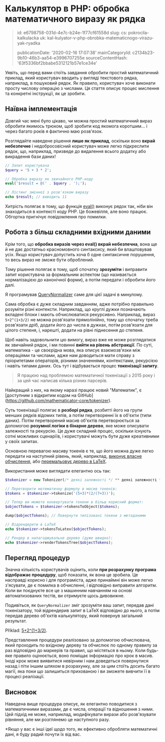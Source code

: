 Калькулятор в PHP: обробка математичного виразу як рядка
========================================================

> id: e6798758-031d-4e7c-b24e-1f77cf61558d
> slug:
> 	cs: pokrocila-kalkulacka
> 	uk: kal-kulyator-v-php-obrobka-matematicnogo-virazu-yak-ryadka
> 
> publicationDate: '2020-02-16 17:07:38'
> mainCategoryId: c2134b23-9b10-46b3-aa54-e3996707255e
> sourceContentHash: '63f5336bf2bbabe5312121b57e1ce34e'

Уявіть, що перед вами стоїть завдання обробити простий математичний приклад, який користувач вводить у вигляді текстового рядка, наприклад, в пошуковий рядок. Як правило, користувач хоче виконати просту числову операцію з числами. Ця стаття описує процес мислення та конкретні інструкції, як це зробити.

Наївна імплементація
-------------------

Довгий час мені було цікаво, чи можна простий математичний вираз обробити якимось трюком, щоб зробити код якомога коротшим... і через багато років я фактично маю розв'язок.

Розглядайте наведене рішення **лише як приклад**, оскільки воно **вкрай небезпечне** і недобросовісний користувач може легко підкреслити рядок, що, наприклад, призведе до видалення всього додатку або викрадення бази даних!

```php
// Запит користувача
$query = '5 + 3 * 2';

// Обробка виразу як звичайного PHP-коду
eval('$result = @(' . $query . ');');

// Лістинг змінної з розв'язком виразу
echo $result; // виводить 11
```

Хитрість полягає в тому, що функція <a href="/function-eval">eval()</a> виконує рядок так, ніби він знаходиться в контексті коду PHP. Це божевілля, але воно працює. Обгортка пригнічує повідомлення про помилки.

Робота з більш складними вхідними даними
--------------------------

Крім того, що **обробка виразів через eval() вкрай небезпечна**, вона ще й не дає достатньо красномовного синтаксису, який би влаштовував усіх. Якщо користувач допустить хоча б одне синтаксичне порушення, то весь вираз не зможе бути оброблений.

Тому рішення полягає в тому, щоб спочатку **зрозуміти** і виправити запит користувача за формальним аспектом (що називається нормалізацією до канонічної форми), а потім передати і обробити його далі.

Я програмував [QueryNormalizer](https://github.com/mathematicator-core/engine/blob/master/src/QueryNormalizer.php) саме для цієї задачі в минулому.

Сама обробка є дуже складним завданням, адже потрібно правильно розуміти різні контексти. Наприклад, що круглі дужки позначають вкладені блоки і мають обчислюватися рекурсивно. Наприклад, вираз `5+2^(1+3/2)` не можна розв'язати прямолінійно, тому що спочатку треба розв'язати дріб, додати його до числа в дужках, потім розв'язати для цілого степеня, і, нарешті, додати на рівні піднесення до степеня.

Щоб навіть задовольнити цю вимогу, вираз вже не може розглядатися як звичайний рядок, і ми повинні **вийти на рівень абстракції**. По суті, математика - це своєрідна мова, яка описує взаємозв'язки між операціями та числами, адже нам доводиться мати справу з пріоритетами операторів, різними значеннями, контекстами, рекурсією і навіть типами даних. Ось тут і відбувається процес **токенізації запиту**.

> Я працюю над проблемою математичної токенізації з 2015 року і за цей час написав кілька різних парсерів.

Найкращий з них, на якому наразі працює новий "Математик", є [доступним з відкритим кодом на GitHub] (https://github.com/mathematicator-core/tokenizer).

Суть токенізації полягає в **розборі рядка**, розбитті його на групи менших рядків відомих типів, а потім перетворенні їх в об'єкти (типи даних). Потім перетворений масив об'єктів перетворюється за допомогою **розумної логіки в бінарне дерево**, яке може описувати залежності та рекурсію. Це дуже складний процес, оскільки існують сотні можливих сценаріїв, і користувачі можуть бути дуже креативними у своїх запитах.

Основною перевагою масиву токенів є те, що його можна дуже легко передати на наступний рівень, який, наприклад, [виконує власне обчислення](https://github.com/mathematicator-core/calculator), або [перемальовує дерево в LaTeX](https://github.com/mathematicator-core/tokenizer/blob/master/src/TokensToLatex.php).

Використання може виглядати елегантно ось так:

```php
$tokenizer = new Tokenizer(/* деякі залежності */ ** деякі залежності */);

// Перетворити математичну формулу в масив токенів:
$tokens = $tokenizer->tokenize('(5+3)*(2/(7+3))');

// Тепер ви можете конвертувати токени в більш корисний формат:
$objectTokens = $tokenizer->tokensToObject($tokens);

dump($objectTokens); // Повернути типізовані токени з метаданими

// Відрендерити в LaTeX
echo $tokenizer->tokensToLatex($objectTokens);

// Рендер в налагоджувальне дерево (дуже швидко):
echo $tokenizer->renderTokensTree($objectTokens);
```

Перегляд процедур
-----------------

Значна кількість користувачів оцінить, коли **при розрахунку програма відображає процедуру**, щоб показати, як вона це зробила. Це насправді корисно і для програміста, адже принаймні він може легко з'ясувати, де є помилка в обчисленні, і відповідно виправити алгоритм. Коли ви поєднуєте все це з машинним навчанням на основі автоматизованих тестів, ви отримуєте щось дивовижне.

Подивіться, як `QueryNormalizer` зміг зрозуміти ваш запит, передав дані токенізатору, той відрендерив запит в LaTeX відповідно до нього, а потім передав дерево об'єктів калькулятору, який повернув загальний результат.

Příklad: [5+2^(1+3/2)](https://mathematicator.com/search/5%2B2%5E%281%2B3/2%29).

Представлення процедури реалізовано за допомогою обчислювача, який проходить по вхідному дереву та обчислює по одному правилу за раз відповідно до маркерів та правил, що містяться в ньому. Коли будь-яке правило оцінюється, воно поміщає інформацію про крок в масив. Іноді крок може виявитися невірним і нам доведеться повернутися назад і піти іншим шляхом в розрахунку, але за цим стоїть досить багато магії, яка поки що залишиться прихованою і ви зможете вивчити її в процесі реалізації.

Висновок
-----

Наведена вище процедура описує, як елегантно поводитися з математичними виразами, де є числа, операції та відношення з ними. Цей підхід не може, наприклад, модифікувати вирази або розв'язувати рівняння, але ми розглянемо це наступного разу.

*Якщо у вас є інші ідеї щодо того, як ефективно обробляти математичні дані, я буду радий почути їх від вас.
